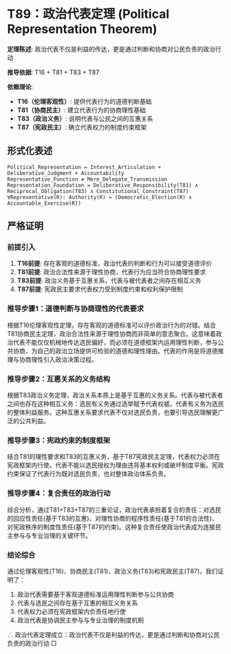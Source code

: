 # T89：政治代表定理 (Political Representation Theorem)

**定理陈述**: 政治代表不仅是利益的传达，更是通过判断和协商对公民负责的政治行动

**推导依据**: T16 + T81 + T83 + T87

**依赖理论**:
- **T16（伦理客观性）**: 提供代表行为的道德判断基础
- **T81（协商民主）**: 建立代表行为的协商理性基础
- **T83（政治义务）**: 说明代表与公民之间的互惠关系
- **T87（宪政民主）**: 确立代表权力的制度约束框架

## 形式化表述
```
Political_Representation = Interest_Articulation + Deliberative_Judgment + Accountability
Representative_Function ≠ Mere_Delegate_Transmission
Representation_Foundation = Deliberative_Responsibility(T81) ∧ Reciprocal_Obligation(T83) ∧ Constitutional_Constraint(T87)
∀Representative(R): Authority(R) ↔ (Democratic_Election(R) ∧ Accountable_Exercise(R))
```

## 严格证明

### 前提引入
1. **T16前提**: 存在客观的道德标准，政治代表的判断和行为可以接受道德评价
2. **T81前提**: 政治合法性来源于理性协商，代表行为应当符合协商理性要求
3. **T83前提**: 政治义务基于互惠关系，代表与被代表者之间存在相互义务
4. **T87前提**: 宪政民主要求代表权力受到制度约束和权利保护限制

### 推导步骤1：道德判断与协商理性的代表要求
根据T16伦理客观性定理，存在客观的道德标准可以评价政治行为的对错。结合T81协商民主定理，政治合法性来源于理性协商而非简单的意志聚合。这意味着政治代表不能仅仅机械地传达选民偏好，而必须在道德框架内运用理性判断，参与公共协商，为自己的政治立场提供可检验的道德和理性理由。代表的作用是将道德推理与协商理性引入政治决策过程。

### 推导步骤2：互惠关系的义务结构
根据T83政治义务定理，政治关系本质上是基于互惠的义务关系。代表与被代表者之间也存在这种相互义务：选民有义务通过选举赋予代表权威，代表有义务为选民的整体利益服务。这种互惠关系要求代表不仅对选民负责，也要引导选民理解更广泛的公共利益。

### 推导步骤3：宪政约束的制度框架
结合T81的理性要求和T83的互惠义务，基于T87宪政民主定理，代表权力必须在宪政框架内行使。代表不能以选民授权为理由违背基本权利或破坏制度平衡。宪政约束保证了代表行为既对选民负责，也对整体政治体系负责。

### 推导步骤4：复合责任的政治行动
综合分析，通过T81+T83+T87的三重论证，政治代表承担着复合的责任：对选民的回应性责任(基于T83的互惠)、对理性协商的程序性责任(基于T81的合法性)、对宪政秩序的制度性责任(基于T87的约束)。这种复合责任使政治代表成为连接民主参与与专业治理的关键环节。

### 结论综合
通过伦理客观性(T16)、协商民主(T81)、政治义务(T83)和宪政民主(T87)，我们证明了：
1. 政治代表需要基于客观道德标准运用理性判断参与公共协商
2. 代表与选民之间存在基于互惠的相互义务关系
3. 代表权力必须在宪政框架内负责任地行使
4. 政治代表是协调民主参与与专业治理的制度机制

∴ 政治代表定理成立：政治代表不仅是利益的传达，更是通过判断和协商对公民负责的政治行动 □  